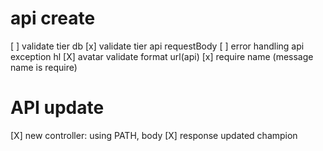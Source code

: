 # api create
[ ] validate tier db
[x] validate tier api requestBody
[ ] error handling api exception hl
[X] avatar validate format url(api)
[x] require name (message name is require)

# API update
[X] new controller: using PATH, body
[X] response updated champion


